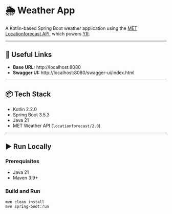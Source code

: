 # 🌦️ Weather App

A Kotlin-based Spring Boot weather application using
the [MET Locationforecast API](https://api.met.no/weatherapi/locationforecast/2.0/documentation), which
powers [YR](https://developer.yr.no/doc/GettingStarted/).

---

## 🔗 Useful Links

- **Base URL:** http://localhost:8080
- **Swagger UI:** http://localhost:8080/swagger-ui/index.html

---

## 📦 Tech Stack

- Kotlin 2.2.0
- Spring Boot 3.5.3
- Java 21
- MET Weather API (`locationforecast/2.0`)

---

## ▶️ Run Locally

### Prerequisites

- Java 21
- Maven 3.9+

### Build and Run

```bash
mvn clean install
mvn spring-boot:run
```